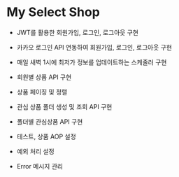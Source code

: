 # My Select Shop
* JWT를 활용한 회원가입, 로그인, 로그아웃 구현
* 카카오 로그인 API 연동하여 회원가입, 로그인, 로그아웃 구현
* 매일 새벽 1시에 최저가 정보를 업데이트하는 스케줄러 구현
* 회원별 상품 API 구현
* 상품 페이징 및 정렬
* 관심 상품 폴더 생성 및 조회 API 구현
* 폴더별 관심상품 API 구현

* 테스트, 상품 AOP 설정
* 예외 처리 설정
* Error 메시지 관리
